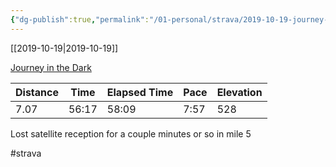 ```yaml
---
{"dg-publish":true,"permalink":"/01-personal/strava/2019-10-19-journey-in-the-dark/"}
---
```



[[2019-10-19\|2019-10-19]]

[Journey in the Dark](https://www.strava.com/activities/2802057635)

| Distance | Time  | Elapsed Time | Pace | Elevation |
| -------- | ----- | ------------ | ---- | --------- |
| 7.07     | 56:17 | 58:09        | 7:57 | 528       |


Lost satellite reception for a couple minutes or so in mile 5

#strava
